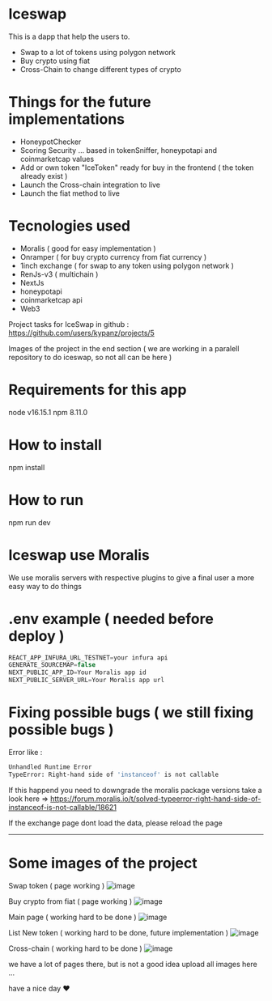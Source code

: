 # Iceswap
This is a dapp that help the users to.
- Swap to a lot of tokens using polygon network
- Buy crypto using fiat
- Cross-Chain to change different types of crypto

# Things for the future implementations
- HoneypotChecker
- Scoring Security ... based in tokenSniffer, honeypotapi and coinmarketcap values
- Add or own token "IceToken" ready for buy in the frontend ( the token already exist )
- Launch the Cross-chain integration to live
- Launch the fiat method to live

# Tecnologies used
- Moralis ( good for easy implementation )
- Onramper ( for buy crypto currency from fiat currency )
- 1inch exchange ( for swap to any token using polygon network )
- RenJs-v3 ( multichain )
- NextJs
- honeypotapi
- coinmarketcap api
- Web3

Project tasks for IceSwap in github : https://github.com/users/kypanz/projects/5

Images of the project in the end section ( we are working in a paralell repository to do iceswap, so not all can be here )

# Requirements for this app
node v16.15.1
npm 8.11.0

# How to install
npm install

# How to run
npm run dev

# Iceswap use Moralis
We use moralis servers with respective plugins to give a final user a more easy way to do things

# .env example ( needed before deploy )
```javascript
REACT_APP_INFURA_URL_TESTNET=your infura api
GENERATE_SOURCEMAP=false
NEXT_PUBLIC_APP_ID=Your Moralis app id
NEXT_PUBLIC_SERVER_URL=Your Moralis app url
```

# Fixing possible bugs ( we still fixing possible bugs )

Error like :

```bash
Unhandled Runtime Error
TypeError: Right-hand side of 'instanceof' is not callable
```

If this happend you need to downgrade the moralis package versions
take a look here => https://forum.moralis.io/t/solved-typeerror-right-hand-side-of-instanceof-is-not-callable/18621


If the exchange page dont load the data, please reload the page

------


# Some images of the project

Swap token ( page working )
![image](https://user-images.githubusercontent.com/37570367/186028863-91a9df80-9f8d-4d9a-8d95-d18414ca0996.png)

Buy crypto from fiat ( page working )
![image](https://user-images.githubusercontent.com/37570367/186029092-77699513-92b5-4d2d-b351-3edb5da9475b.png)

Main page ( working hard to be done )
![image](https://user-images.githubusercontent.com/37570367/186028912-6f4421de-17d4-4c5e-bc90-6c8c018b2eb6.png)

List New token ( working hard to be done, future implementation )
![image](https://user-images.githubusercontent.com/37570367/186029025-45c3f280-4184-43ac-a09e-22e9f12c5624.png)

Cross-chain ( working hard to be done )
![image](https://user-images.githubusercontent.com/37570367/186029966-a811b4e2-25c7-42ad-88e7-01f9e12b5016.png)

we have a lot of pages there, but is not a good idea upload all images here ...

have a nice day :heart:
